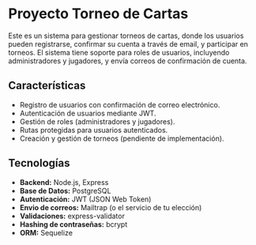 # Proyecto Torneo de Cartas

Este es un sistema para gestionar torneos de cartas, donde los usuarios pueden registrarse, confirmar su cuenta a través de email, y participar en torneos. El sistema tiene soporte para roles de usuarios, incluyendo administradores y jugadores, y envía correos de confirmación de cuenta.

## Características

- Registro de usuarios con confirmación de correo electrónico.
- Autenticación de usuarios mediante JWT.
- Gestión de roles (administradores y jugadores).
- Rutas protegidas para usuarios autenticados.
- Creación y gestión de torneos (pendiente de implementación).
  
## Tecnologías

- **Backend:** Node.js, Express
- **Base de Datos:** PostgreSQL
- **Autenticación:** JWT (JSON Web Token)
- **Envio de correos:** Mailtrap (o el servicio de tu elección)
- **Validaciones:** express-validator
- **Hashing de contraseñas:** bcrypt
- **ORM:** Sequelize


